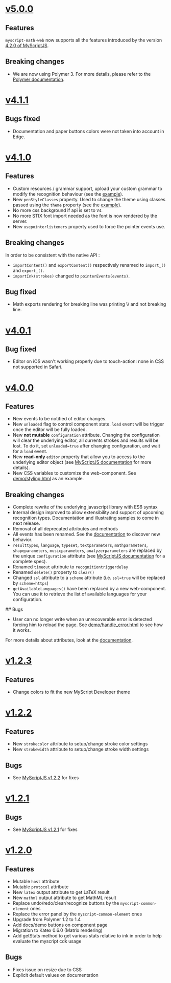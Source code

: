 # [v5.0.0](https://github.com/MyScript/myscript-math-web/tree/v5.0.0)

## Features

`myscript-math-web` now supports all the features introduced by the version [4.2.0 of MyScriptJS](https://github.com/MyScript/myscript-js/tree/v4.2.0).

## Breaking changes

- We are now using Polymer 3. For more details, please refer to the [Polymer documentation](https://www.polymer-project.org/3.0/docs/about_30).

# [v4.1.1](https://github.com/MyScript/myscript-math-web/tree/v4.1.1)

## Bugs fixed
- Documentation and paper buttons colors were not taken into account in Edge.

# [v4.1.0](https://github.com/MyScript/myscript-math-web/tree/v4.1.0)

## Features
- Custom resources / grammar support, upload your custom grammar to modify the recognition behaviour (see the [example](./examples/v4/custom_resources.html)).
- New `penStyleClasses` property. Used to change the theme using classes passed using the `theme` property (see the [example](./examples/non-version-specific/customize_style.html)).
- No more css background if api is set to `V4`.
- No more STIX font import needed as the font is now rendered by the server.
- New `usepointerlisteners` property used to force the pointer events use.

## Breaking changes
In order to be consistent with the native API :
- `importContent()` and `exportContent()` respectively renamed to `import_()` and `export_()`.
- `importInk(strokes)` changed to `pointerEvents(events)`.

## Bug fixed

- Math exports rendering for breaking line was printing \\\\ and not breaking line.

# [v4.0.1](https://github.com/MyScript/myscript-math-web/tree/v4.0.1)

## Bug fixed

- Editor on iOS wasn't working properly due to touch-action: none in CSS not supported in Safari.

# [v4.0.0](https://github.com/MyScript/myscript-math-web/tree/v4.0.0)

## Features
- New events to be notified of editor changes. 
- New `unloaded` flag to control component state. `load` event will be trigger once the editor will be fully loaded.
- New **not mutable** `configuration` attribute. Changing the configuration will clear the underlying editor, all currents strokes and results will be lost. To do it, set `unloaded=true` after changing configuration, and wait for a `load` event.
- New **read-only** `editor` property that allow you to access to the underlying editor object (see [MyScriptJS documentation]() for more details).
- New CSS variables to customize the web-component. See [demo/styling.html](demo/styling.html) as an example.
 
## Breaking changes
- Complete rewrite of the underlying javascript library with ES6 syntax
- Internal design improved to allow extensibility and support of upcoming recognition types. Documentation and illustrating samples to come in next release. 
- Removal of all deprecated attributes and methods
- All events has been renamed. See the [documentation](docs/index.html) to discover new behavior.
- `resulttypes`, `language`, `typeset`, `textparameters`, `mathparameters`, `shapeparameters`, `musicparameters`, `analyzerparameters` are replaced by the unique `configuration` attribute (see [MyScriptJS documentation]() for a complete spec).
- Renamed `timeout` attribute to `recognitiontriggerdelay`
- Renamed `delete()` property to `clear()`
- Changed `ssl` attribute to a `scheme` attribute (i.e. `ssl=true` will be replaced by `scheme=https`)
- `getAvailableLanguages()` have been replaced by a new web-component. You can use it to retrieve the list of available languages for your configuration.

## Bugs
- User can no longer write when an unrecoverable error is detected forcing him to reload the page. See [demo/handle_error.html](demo/handle_error.html) to see how it works.

For more details about attributes, look at the [documentation](docs/index.html).

# [v1.2.3](https://github.com/MyScript/myscript-math-web/tree/v1.2.3)

## Features
- Change colors to fit the new MyScript Developer theme

# [v1.2.2](https://github.com/MyScript/myscript-math-web/tree/v1.2.2)

## Features
- New `strokecolor` attribute to setup/change stroke color settings
- New `strokewidth` attribute to setup/change stroke width settings

## Bugs
- See [MyScriptJS v1.2.2](https://github.com/MyScript/MyScriptJS/tree/v1.2.2) for fixes

# [v1.2.1](https://github.com/MyScript/myscript-math-web/tree/v1.2.1)

## Bugs
- See [MyScriptJS v1.2.1](https://github.com/MyScript/MyScriptJS/tree/v1.2.1) for fixes

# [v1.2.0](https://github.com/MyScript/myscript-math-web/tree/v1.2.0)

## Features
- Mutable `host` attribute
- Mutable `protocol` attribute
- New `latex` output attribute to get LaTeX result
- New `mathml` output attribute to get MathML result
- Replace undo/redo/clear/recognize buttons by the `myscript-common-element` ones
- Replace the error panel by the `myscript-common-element` ones
- Upgrade from Polymer 1.2 to 1.4
- Add docs/demo buttons on component page
- Migration to Katex 0.6.0 (Matrix rendering)
- Add getStats method to get various stats relative to ink in order to help evaluate the myscript cdk usage

## Bugs
- Fixes issue on resize due to CSS
- Explicit default values on documentation 
